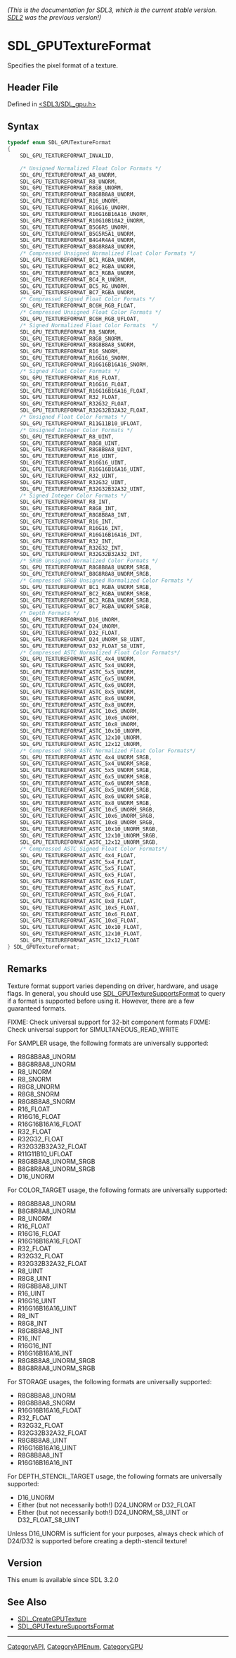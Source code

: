 ###### (This is the documentation for SDL3, which is the current stable version. [SDL2](https://wiki.libsdl.org/SDL2/) was the previous version!)
# SDL_GPUTextureFormat

Specifies the pixel format of a texture.

## Header File

Defined in [<SDL3/SDL_gpu.h>](https://github.com/libsdl-org/SDL/blob/main/include/SDL3/SDL_gpu.h)

## Syntax

```c
typedef enum SDL_GPUTextureFormat
{
    SDL_GPU_TEXTUREFORMAT_INVALID,

    /* Unsigned Normalized Float Color Formats */
    SDL_GPU_TEXTUREFORMAT_A8_UNORM,
    SDL_GPU_TEXTUREFORMAT_R8_UNORM,
    SDL_GPU_TEXTUREFORMAT_R8G8_UNORM,
    SDL_GPU_TEXTUREFORMAT_R8G8B8A8_UNORM,
    SDL_GPU_TEXTUREFORMAT_R16_UNORM,
    SDL_GPU_TEXTUREFORMAT_R16G16_UNORM,
    SDL_GPU_TEXTUREFORMAT_R16G16B16A16_UNORM,
    SDL_GPU_TEXTUREFORMAT_R10G10B10A2_UNORM,
    SDL_GPU_TEXTUREFORMAT_B5G6R5_UNORM,
    SDL_GPU_TEXTUREFORMAT_B5G5R5A1_UNORM,
    SDL_GPU_TEXTUREFORMAT_B4G4R4A4_UNORM,
    SDL_GPU_TEXTUREFORMAT_B8G8R8A8_UNORM,
    /* Compressed Unsigned Normalized Float Color Formats */
    SDL_GPU_TEXTUREFORMAT_BC1_RGBA_UNORM,
    SDL_GPU_TEXTUREFORMAT_BC2_RGBA_UNORM,
    SDL_GPU_TEXTUREFORMAT_BC3_RGBA_UNORM,
    SDL_GPU_TEXTUREFORMAT_BC4_R_UNORM,
    SDL_GPU_TEXTUREFORMAT_BC5_RG_UNORM,
    SDL_GPU_TEXTUREFORMAT_BC7_RGBA_UNORM,
    /* Compressed Signed Float Color Formats */
    SDL_GPU_TEXTUREFORMAT_BC6H_RGB_FLOAT,
    /* Compressed Unsigned Float Color Formats */
    SDL_GPU_TEXTUREFORMAT_BC6H_RGB_UFLOAT,
    /* Signed Normalized Float Color Formats  */
    SDL_GPU_TEXTUREFORMAT_R8_SNORM,
    SDL_GPU_TEXTUREFORMAT_R8G8_SNORM,
    SDL_GPU_TEXTUREFORMAT_R8G8B8A8_SNORM,
    SDL_GPU_TEXTUREFORMAT_R16_SNORM,
    SDL_GPU_TEXTUREFORMAT_R16G16_SNORM,
    SDL_GPU_TEXTUREFORMAT_R16G16B16A16_SNORM,
    /* Signed Float Color Formats */
    SDL_GPU_TEXTUREFORMAT_R16_FLOAT,
    SDL_GPU_TEXTUREFORMAT_R16G16_FLOAT,
    SDL_GPU_TEXTUREFORMAT_R16G16B16A16_FLOAT,
    SDL_GPU_TEXTUREFORMAT_R32_FLOAT,
    SDL_GPU_TEXTUREFORMAT_R32G32_FLOAT,
    SDL_GPU_TEXTUREFORMAT_R32G32B32A32_FLOAT,
    /* Unsigned Float Color Formats */
    SDL_GPU_TEXTUREFORMAT_R11G11B10_UFLOAT,
    /* Unsigned Integer Color Formats */
    SDL_GPU_TEXTUREFORMAT_R8_UINT,
    SDL_GPU_TEXTUREFORMAT_R8G8_UINT,
    SDL_GPU_TEXTUREFORMAT_R8G8B8A8_UINT,
    SDL_GPU_TEXTUREFORMAT_R16_UINT,
    SDL_GPU_TEXTUREFORMAT_R16G16_UINT,
    SDL_GPU_TEXTUREFORMAT_R16G16B16A16_UINT,
    SDL_GPU_TEXTUREFORMAT_R32_UINT,
    SDL_GPU_TEXTUREFORMAT_R32G32_UINT,
    SDL_GPU_TEXTUREFORMAT_R32G32B32A32_UINT,
    /* Signed Integer Color Formats */
    SDL_GPU_TEXTUREFORMAT_R8_INT,
    SDL_GPU_TEXTUREFORMAT_R8G8_INT,
    SDL_GPU_TEXTUREFORMAT_R8G8B8A8_INT,
    SDL_GPU_TEXTUREFORMAT_R16_INT,
    SDL_GPU_TEXTUREFORMAT_R16G16_INT,
    SDL_GPU_TEXTUREFORMAT_R16G16B16A16_INT,
    SDL_GPU_TEXTUREFORMAT_R32_INT,
    SDL_GPU_TEXTUREFORMAT_R32G32_INT,
    SDL_GPU_TEXTUREFORMAT_R32G32B32A32_INT,
    /* SRGB Unsigned Normalized Color Formats */
    SDL_GPU_TEXTUREFORMAT_R8G8B8A8_UNORM_SRGB,
    SDL_GPU_TEXTUREFORMAT_B8G8R8A8_UNORM_SRGB,
    /* Compressed SRGB Unsigned Normalized Color Formats */
    SDL_GPU_TEXTUREFORMAT_BC1_RGBA_UNORM_SRGB,
    SDL_GPU_TEXTUREFORMAT_BC2_RGBA_UNORM_SRGB,
    SDL_GPU_TEXTUREFORMAT_BC3_RGBA_UNORM_SRGB,
    SDL_GPU_TEXTUREFORMAT_BC7_RGBA_UNORM_SRGB,
    /* Depth Formats */
    SDL_GPU_TEXTUREFORMAT_D16_UNORM,
    SDL_GPU_TEXTUREFORMAT_D24_UNORM,
    SDL_GPU_TEXTUREFORMAT_D32_FLOAT,
    SDL_GPU_TEXTUREFORMAT_D24_UNORM_S8_UINT,
    SDL_GPU_TEXTUREFORMAT_D32_FLOAT_S8_UINT,
    /* Compressed ASTC Normalized Float Color Formats*/
    SDL_GPU_TEXTUREFORMAT_ASTC_4x4_UNORM,
    SDL_GPU_TEXTUREFORMAT_ASTC_5x4_UNORM,
    SDL_GPU_TEXTUREFORMAT_ASTC_5x5_UNORM,
    SDL_GPU_TEXTUREFORMAT_ASTC_6x5_UNORM,
    SDL_GPU_TEXTUREFORMAT_ASTC_6x6_UNORM,
    SDL_GPU_TEXTUREFORMAT_ASTC_8x5_UNORM,
    SDL_GPU_TEXTUREFORMAT_ASTC_8x6_UNORM,
    SDL_GPU_TEXTUREFORMAT_ASTC_8x8_UNORM,
    SDL_GPU_TEXTUREFORMAT_ASTC_10x5_UNORM,
    SDL_GPU_TEXTUREFORMAT_ASTC_10x6_UNORM,
    SDL_GPU_TEXTUREFORMAT_ASTC_10x8_UNORM,
    SDL_GPU_TEXTUREFORMAT_ASTC_10x10_UNORM,
    SDL_GPU_TEXTUREFORMAT_ASTC_12x10_UNORM,
    SDL_GPU_TEXTUREFORMAT_ASTC_12x12_UNORM,
    /* Compressed SRGB ASTC Normalized Float Color Formats*/
    SDL_GPU_TEXTUREFORMAT_ASTC_4x4_UNORM_SRGB,
    SDL_GPU_TEXTUREFORMAT_ASTC_5x4_UNORM_SRGB,
    SDL_GPU_TEXTUREFORMAT_ASTC_5x5_UNORM_SRGB,
    SDL_GPU_TEXTUREFORMAT_ASTC_6x5_UNORM_SRGB,
    SDL_GPU_TEXTUREFORMAT_ASTC_6x6_UNORM_SRGB,
    SDL_GPU_TEXTUREFORMAT_ASTC_8x5_UNORM_SRGB,
    SDL_GPU_TEXTUREFORMAT_ASTC_8x6_UNORM_SRGB,
    SDL_GPU_TEXTUREFORMAT_ASTC_8x8_UNORM_SRGB,
    SDL_GPU_TEXTUREFORMAT_ASTC_10x5_UNORM_SRGB,
    SDL_GPU_TEXTUREFORMAT_ASTC_10x6_UNORM_SRGB,
    SDL_GPU_TEXTUREFORMAT_ASTC_10x8_UNORM_SRGB,
    SDL_GPU_TEXTUREFORMAT_ASTC_10x10_UNORM_SRGB,
    SDL_GPU_TEXTUREFORMAT_ASTC_12x10_UNORM_SRGB,
    SDL_GPU_TEXTUREFORMAT_ASTC_12x12_UNORM_SRGB,
    /* Compressed ASTC Signed Float Color Formats*/
    SDL_GPU_TEXTUREFORMAT_ASTC_4x4_FLOAT,
    SDL_GPU_TEXTUREFORMAT_ASTC_5x4_FLOAT,
    SDL_GPU_TEXTUREFORMAT_ASTC_5x5_FLOAT,
    SDL_GPU_TEXTUREFORMAT_ASTC_6x5_FLOAT,
    SDL_GPU_TEXTUREFORMAT_ASTC_6x6_FLOAT,
    SDL_GPU_TEXTUREFORMAT_ASTC_8x5_FLOAT,
    SDL_GPU_TEXTUREFORMAT_ASTC_8x6_FLOAT,
    SDL_GPU_TEXTUREFORMAT_ASTC_8x8_FLOAT,
    SDL_GPU_TEXTUREFORMAT_ASTC_10x5_FLOAT,
    SDL_GPU_TEXTUREFORMAT_ASTC_10x6_FLOAT,
    SDL_GPU_TEXTUREFORMAT_ASTC_10x8_FLOAT,
    SDL_GPU_TEXTUREFORMAT_ASTC_10x10_FLOAT,
    SDL_GPU_TEXTUREFORMAT_ASTC_12x10_FLOAT,
    SDL_GPU_TEXTUREFORMAT_ASTC_12x12_FLOAT
} SDL_GPUTextureFormat;
```

## Remarks

Texture format support varies depending on driver, hardware, and usage
flags. In general, you should use
[SDL_GPUTextureSupportsFormat](SDL_GPUTextureSupportsFormat) to query if a
format is supported before using it. However, there are a few guaranteed
formats.

FIXME: Check universal support for 32-bit component formats FIXME: Check
universal support for SIMULTANEOUS_READ_WRITE

For SAMPLER usage, the following formats are universally supported:

- R8G8B8A8_UNORM
- B8G8R8A8_UNORM
- R8_UNORM
- R8_SNORM
- R8G8_UNORM
- R8G8_SNORM
- R8G8B8A8_SNORM
- R16_FLOAT
- R16G16_FLOAT
- R16G16B16A16_FLOAT
- R32_FLOAT
- R32G32_FLOAT
- R32G32B32A32_FLOAT
- R11G11B10_UFLOAT
- R8G8B8A8_UNORM_SRGB
- B8G8R8A8_UNORM_SRGB
- D16_UNORM

For COLOR_TARGET usage, the following formats are universally supported:

- R8G8B8A8_UNORM
- B8G8R8A8_UNORM
- R8_UNORM
- R16_FLOAT
- R16G16_FLOAT
- R16G16B16A16_FLOAT
- R32_FLOAT
- R32G32_FLOAT
- R32G32B32A32_FLOAT
- R8_UINT
- R8G8_UINT
- R8G8B8A8_UINT
- R16_UINT
- R16G16_UINT
- R16G16B16A16_UINT
- R8_INT
- R8G8_INT
- R8G8B8A8_INT
- R16_INT
- R16G16_INT
- R16G16B16A16_INT
- R8G8B8A8_UNORM_SRGB
- B8G8R8A8_UNORM_SRGB

For STORAGE usages, the following formats are universally supported:

- R8G8B8A8_UNORM
- R8G8B8A8_SNORM
- R16G16B16A16_FLOAT
- R32_FLOAT
- R32G32_FLOAT
- R32G32B32A32_FLOAT
- R8G8B8A8_UINT
- R16G16B16A16_UINT
- R8G8B8A8_INT
- R16G16B16A16_INT

For DEPTH_STENCIL_TARGET usage, the following formats are universally
supported:

- D16_UNORM
- Either (but not necessarily both!) D24_UNORM or D32_FLOAT
- Either (but not necessarily both!) D24_UNORM_S8_UINT or D32_FLOAT_S8_UINT

Unless D16_UNORM is sufficient for your purposes, always check which of
D24/D32 is supported before creating a depth-stencil texture!

## Version

This enum is available since SDL 3.2.0

## See Also

- [SDL_CreateGPUTexture](SDL_CreateGPUTexture)
- [SDL_GPUTextureSupportsFormat](SDL_GPUTextureSupportsFormat)

----
[CategoryAPI](CategoryAPI), [CategoryAPIEnum](CategoryAPIEnum), [CategoryGPU](CategoryGPU)

